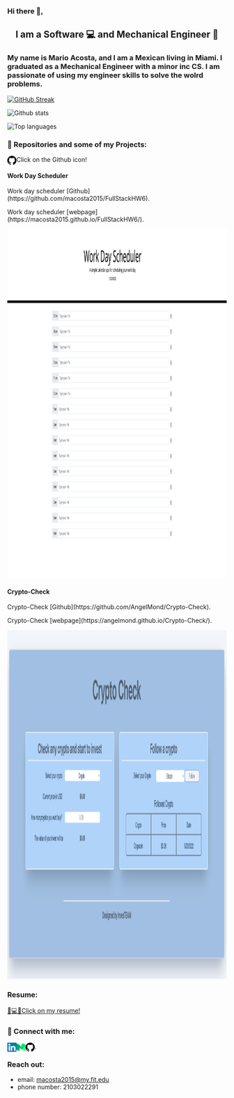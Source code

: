 ### Hi there 👋,

<h2 align="center">
I am a Software 💻 and Mechanical Engineer 🚀
</h2> 



### My name is Mario Acosta, and I am a Mexican living in Miami. I graduated as a Mechanical Engineer with a minor inc CS. I am passionate of using my engineer skills to solve the wolrd problems.


  
[![GitHub Streak](http://github-readme-streak-stats.herokuapp.com?user=macosta2015&theme=synthwave&date_format=M%20j%5B%2C%20Y%5D)](https://git.io/streak-stats)

![Github stats](https://github-readme-stats.vercel.app/api?username=macosta2015&count_private=true&show_icons=true&theme=radical)

![Top languages](https://github-readme-stats.vercel.app/api/top-langs/?username=macosta2015&show_icons=true&theme=radical)



### 🔭 Repositories and some of my Projects:

<a align="center" href="https://github.com/macosta2015?tab=repositories"><img align="left" src="https://raw.githubusercontent.com/macosta2015/macosta2015/main/images/github.svg" alt="Mario Acosta | Gitgub" width="21px"/></a>


<p> Click on the Github icon!  </p>

#### Work Day Scheduler
<p> Work day scheduler [Github](https://github.com/macosta2015/FullStackHW6). </p>
<p> Work day scheduler [webpage](https://macosta2015.github.io/FullStackHW6/). </p>

<!-- Another way to add an image: -->
<!-- ![WorkDayScheduler2!](images/WorkDaySchedulerSmaller.jpg) -->

<p align="center">
  <img 
    width="1200"
    height="800"
    src="https://github.com/macosta2015/macosta2015/blob/main/images/WorkDayScheduler3.png"
  >
</p>



#### Crypto-Check
<p> Crypto-Check [Github](https://github.com/AngelMond/Crypto-Check). </p>
<p> Crypto-Check [webpage](https://angelmond.github.io/Crypto-Check/). </p>

<p align="center">
  <img 
    width="1200"
    height="800"
    src="https://github.com/macosta2015/macosta2015/blob/main/images/CryptoCheck3.png"
  >
</p>



### Resume: 
<a align="center" href="https://drive.google.com/file/d/15hepHCvVzUCOb4y8ia93A7rGk-QsjfnF/view">📄💻​💼​​ Click on my resume! </a>


### 🤝 Connect with me:


<a href="https://www.linkedin.com/in/mario-acosta-b4337512a/"><img align="left" src="https://raw.githubusercontent.com/macosta2015/macosta2015/main/images/linkedin.svg" alt="Mario Acosta  | LinkedIn" width="21px"/></a>

<a href="https://marioacosta.medium.com/"><img align="left" src="https://raw.githubusercontent.com/macosta2015/macosta2015/main/images/medium.svg" alt="Mario Acosta  | Medium" width="21px"/></a>

<a href="https://github.com/macosta2015?tab=repositories"><img align="left" src="https://raw.githubusercontent.com/macosta2015/macosta2015/main/images/github.svg" alt="Mario Acosta | Gitgub" width="21px"/></a>
 
<!-- <a href="https://github.com/macosta2015?tab=repositories"><img align="left" src="https://raw.githubusercontent.com/macosta2015/macosta2015/main/images/instagram.svg" alt="Mario Acosta | Gitgub" width="21px"/></a> -->

 <p> .  </p>
 
  ### Reach out: 
 
-  email: macosta2015@my.fit.edu
-  phone number: 2103022291
